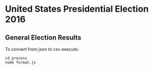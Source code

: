 # United States Presidential Election 2016
## General Election Results

To convert from json to csv execute:

```batch
cd process
node format.js
```
